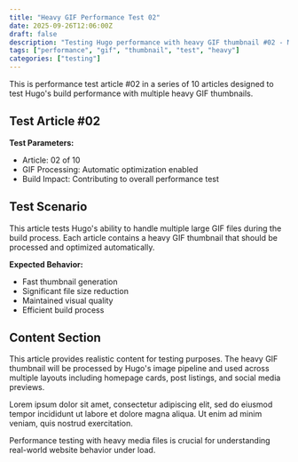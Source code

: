 ```yaml
---
title: "Heavy GIF Performance Test 02"
date: 2025-09-26T12:06:00Z
draft: false
description: "Testing Hugo performance with heavy GIF thumbnail #02 - Multi-MB file test"
tags: ["performance", "gif", "thumbnail", "test", "heavy"]
categories: ["testing"]
---
```


This is performance test article #02 in a series of 10 articles designed to test Hugo's build performance with multiple heavy GIF thumbnails.

## Test Article #02

**Test Parameters:**
- Article: 02 of 10  
- GIF Processing: Automatic optimization enabled
- Build Impact: Contributing to overall performance test

## Test Scenario

This article tests Hugo's ability to handle multiple large GIF files during the build process. Each article contains a heavy GIF thumbnail that should be processed and optimized automatically.

**Expected Behavior:**
- Fast thumbnail generation
- Significant file size reduction  
- Maintained visual quality
- Efficient build process

## Content Section

This article provides realistic content for testing purposes. The heavy GIF thumbnail will be processed by Hugo's image pipeline and used across multiple layouts including homepage cards, post listings, and social media previews.

Lorem ipsum dolor sit amet, consectetur adipiscing elit, sed do eiusmod tempor incididunt ut labore et dolore magna aliqua. Ut enim ad minim veniam, quis nostrud exercitation.

Performance testing with heavy media files is crucial for understanding real-world website behavior under load.
